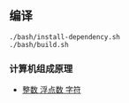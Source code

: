 
## 编译
```
./bash/install-dependency.sh
./bash/build.sh
```

### 计算机组成原理

* [整数 浮点数 字符](./src/101/readme.md)

